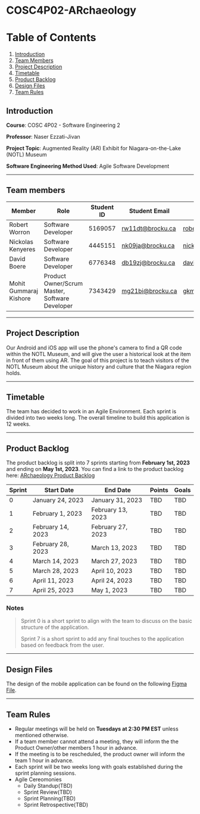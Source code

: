 # COSC4P02-ARchaeology

# Table of Contents
1. [Introduction](#introduction)
2. [Team Members](#team-members)
3. [Project Description](project-desctiption)
4. [Timetable](#timetable)
5. [Product Backlog](#product-backlog)
6. [Design Files](#design-files)
7. [Team Rules](#team-rules)


## Introduction
**Course**: COSC 4P02 - Software Engineering 2

**Professor**: Naser Ezzati-Jivan

**Project Topic**: Augmented Reality (AR) Exhibit for Niagara-on-the-Lake (NOTL) Museum

**Software Engineering Method Used**: Agile Software Development

---
## Team members
| Member  | Role  | Student ID  | Student Email | GitHub Email |
|---|---|---|---|---|
| Robert Worron  | Software Developer  | 5169057  |  rw11dt@brocku.ca | robertworron@hotmail.com |
| Nickolas Kenyeres  | Software Developer  | 4445151  | nk09ja@brocku.ca | nickolas@knicklabs.com |
| David Boere  | Software Developer  | 6776348  | db19zj@brocku.ca | davideboere@gmail.com |
| Mohit Gummaraj Kishore  | Product Owner/Scrum Master, Software Developer  | 7343429  | mg21bi@brocku.ca | gkmohit@gmail.com |

---

## Project Description

Our Android and iOS app will use the phone's camera to find a QR code within the NOTL Museum, and will give the user a historical look at the item in front of them using AR. 
The goal of this project is to teach visitors of the NOTL Museum about the unique history and culture that the Niagara region holds.

---

## Timetable

The team has decided to work in an Agile Environment. Each sprint is divided into two weeks long. 
The overall timeline to build this application is 12 weeks.

---

## Product Backlog
The product backlog is split into 7 sprints starting from **February 1st, 2023** and ending on **May 1st, 2023**. 
You can find a link to the product backlog here: [ARchaeology Product Backlog](https://tasks.office.com/brocku.onmicrosoft.com/en-US/Home/Planner/#/plantaskboard?groupId=1781306b-e14a-4f04-8943-1b76f53d8cf0&planId=93-I37y8w0W_QMFTfxsMe2QABqhA)

| Sprint | Start Date | End Date | Points | Goals |
|---|---|---|---|---|
| 0 | January 24, 2023| January 31, 2023 | TBD | TBD |
| 1 | February 1, 2023| February 13, 2023 | TBD | TBD |
| 2 | February 14, 2023| February 27, 2023 | TBD | TBD |
| 3 | February 28, 2023| March 13, 2023 | TBD | TBD |
| 4 | March 14, 2023| March 27, 2023 | TBD | TBD |
| 5 | March 28, 2023| April 10, 2023 | TBD | TBD |
| 6 | April 11, 2023| April 24, 2023 | TBD | TBD |
| 7 | April 25, 2023| May 1, 2023 | TBD | TBD |

### Notes
> Sprint 0 is a short sprint to align with the team to discuss on the basic structure of the application. 
>
> Sprint 7 is a short sprint to add any final touches to the application based on feedback from the user.
--- 
## Design Files

The design of the mobile application can be found on the following [Figma File](https://www.figma.com/file/PKFogdwxr9WrzklRQm2qf7/ARcheology-App?node-id=0%3A1).

---

## Team Rules
- Regular meetings will be held on **Tuesdays at 2:30 PM EST** unless mentioned otherwise. 
- If a team member cannot attend a meeting, they will inform the the Product Owner/other members 1 hour in advance.
- If the meeting is to be rescheduled, the product owner will inform the team 1 hour in advance.
- Each sprint will be two weeks long with goals established during the sprint planning sessions. 
- Agile Cereomonies 
  -  Daily Standup(TBD)
  -  Sprint Review(TBD)
  -  Sprint Planning(TBD)
  -  Sprint Retrospective(TBD)
